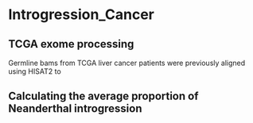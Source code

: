 # Introgression_Cancer


## TCGA exome processing
Germline bams from TCGA liver cancer patients were previously aligned using HISAT2 to 

## Calculating the average proportion of Neanderthal introgression
